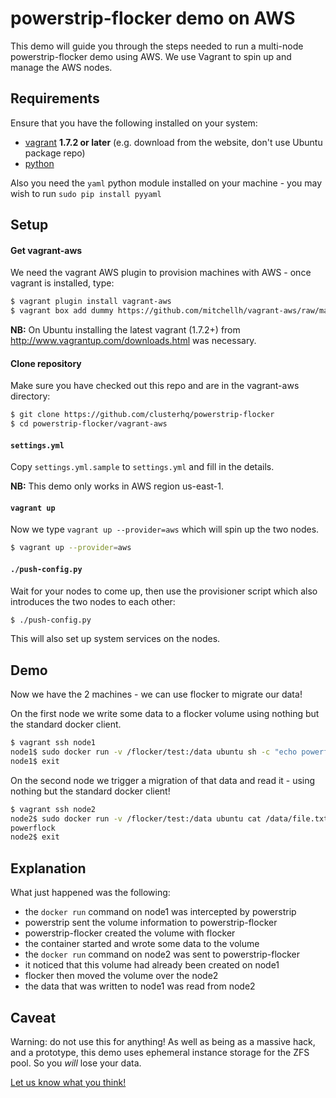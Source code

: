 # powerstrip-flocker demo on AWS

This demo will guide you through the steps needed to run a multi-node powerstrip-flocker demo using AWS.  We use Vagrant to spin up and manage the AWS nodes.

## Requirements

Ensure that you have the following installed on your system:

 * [vagrant](http://www.vagrantup.com/downloads.html) **1.7.2 or later** (e.g. download from the website, don't use Ubuntu package repo)
 * [python](https://www.python.org/downloados/)

Also you need the `yaml` python module installed on your machine - you may wish to run `sudo pip install pyyaml`

## Setup

#### Get vagrant-aws

We need the vagrant AWS plugin to provision machines with AWS - once vagrant is installed, type:

```bash
$ vagrant plugin install vagrant-aws
$ vagrant box add dummy https://github.com/mitchellh/vagrant-aws/raw/master/dummy.box
```

**NB:** On Ubuntu installing the latest vagrant (1.7.2+) from http://www.vagrantup.com/downloads.html was necessary.

#### Clone repository

Make sure you have checked out this repo and are in the vagrant-aws directory:

```bash
$ git clone https://github.com/clusterhq/powerstrip-flocker
$ cd powerstrip-flocker/vagrant-aws
```

#### `settings.yml`

Copy `settings.yml.sample` to `settings.yml` and fill in the details.

**NB:** This demo only works in AWS region us-east-1.

#### `vagrant up`

Now we type `vagrant up --provider=aws` which will spin up the two nodes.

```bash
$ vagrant up --provider=aws
```

#### `./push-config.py`

Wait for your nodes to come up, then use the provisioner script which also introduces the two nodes to each other:

```bash
$ ./push-config.py
```

This will also set up system services on the nodes.

## Demo

Now we have the 2 machines - we can use flocker to migrate our data!

On the first node we write some data to a flocker volume using nothing but the standard docker client.

```bash
$ vagrant ssh node1
node1$ sudo docker run -v /flocker/test:/data ubuntu sh -c "echo powerflock > /data/file.txt"
node1$ exit
```

On the second node we trigger a migration of that data and read it - using nothing but the standard docker client!

```bash
$ vagrant ssh node2
node2$ sudo docker run -v /flocker/test:/data ubuntu cat /data/file.txt
powerflock
node2$ exit
```

## Explanation

What just happened was the following:

 * the `docker run` command on node1 was intercepted by powerstrip
 * powerstrip sent the volume information to powerstrip-flocker
 * powerstrip-flocker created the volume with flocker
 * the container started and wrote some data to the volume
 * the `docker run` command on node2 was sent to powerstrip-flocker
 * it noticed that this volume had already been created on node1
 * flocker then moved the volume over the node2
 * the data that was written to node1 was read from node2

## Caveat

Warning: do not use this for anything!
As well as being as a massive hack, and a prototype, this demo uses ephemeral instance storage for the ZFS pool.
So you *will* lose your data.

[Let us know what you think!](https://github.com/ClusterHQ/powerstrip-flocker/issues/new)

